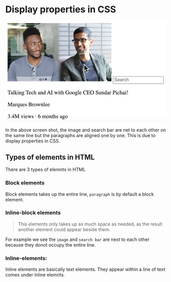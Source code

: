 # Display properties in CSS

![Alt text](image.png)

In the above screen shot, the image and search bar are net to each other on the same line but the paragraphs are aligned one by one. This is due to display properties in CSS.

## Types of elements in HTML

There are 3 types of elemnts in HTML

### Block elements

Block elements takes up the entire line, `paragraph` is by default a block element.

### Inline-block elements

> This elements only takes up as much space as needed, as the result another element could appear beside them.

For example we see the `image` and `search bar` are next to each other because they donot occupy the entire line.

### Inline-elements:

Inline elements are basically text elements. They appear within a line of text <strong></strong> comes under inline elemnts.
